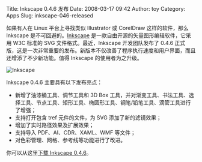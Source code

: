 Title: Inkscape 0.4.6 发布
Date: 2008-03-17 09:42
Author: toy
Category: Apps
Slug: inkscape-046-released

如果有人在 Linux 平台上寻找类似 Illustrator 或 CorelDraw
这样的软件，那么 Inkscape
是不可回避的。[Inkscape](http://linuxtoy.org/archives/inkscape.html)
是一款自由开源的矢量图形编辑软件，它采用 W3C 标准的 SVG
文件格式。最近，Inkscape 开发团队发布了 0.4.6
正式版，这是一次非常重要的发布。新版本不仅改善了程序执行速度和用户界面，而且还增添了不少新功能。值得
Inkscape 的使用者为之升级。

![Inkscape](http://i.linuxtoy.org/i/2008/03/inkscape.png)

Inkscape 0.4.6 主要具有以下发布亮点：

-   新增了油漆桶工具、调节工具和 3D Box
    工具，并对渐变工具、书法工具、选择工具、节点工具、矩形工具、椭圆形工具、钢笔/铅笔工具、滴管工具进行了增强；
-   支持打开包含 tref 元件的文件，为 SVG 添加了新的滤镜效果；
-   增加了实时路径效果及扩展效果；
-   支持导入 PDF、AI、CDR、XAML、WMF 等文件；
-   对色彩管理、网格、参考线等功能进行了改进。

你可以从这里[下载 Inkscape
0.4.6](http://sourceforge.net/project/showfiles.php?group_id=93438&package_id=99112&release_id=583320)。
